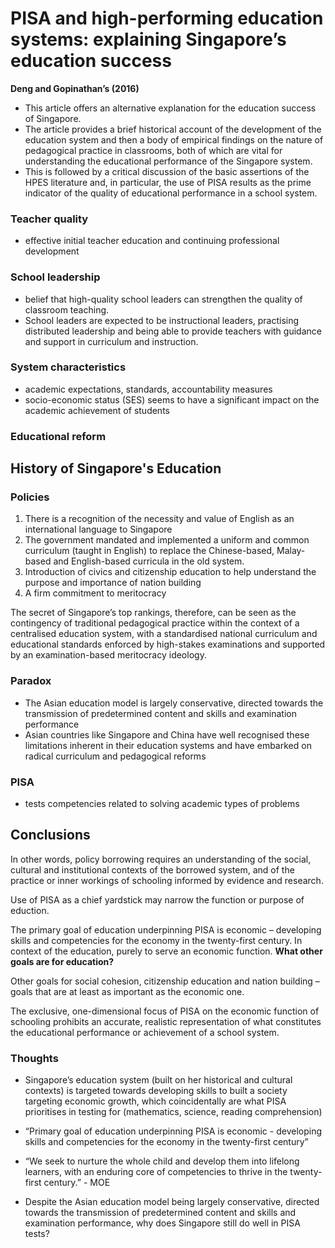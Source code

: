 # PISA and high-performing education systems: explaining Singapore’s education success #
**Deng and Gopinathan’s (2016)**

- This article offers an alternative explanation for the education success of Singapore.
- The article provides a brief historical account of the development of the education system and then a body of empirical findings on the nature of pedagogical practice in classrooms, both of which are vital for understanding the educational performance of the Singapore system. 
- This is followed by a critical discussion of the basic assertions of the HPES literature and, in particular, the use of PISA results as the prime indicator of the quality of educational performance in a school system.

### Teacher quality ###
- effective initial teacher education and continuing professional development

### School leadership ###
- belief that high-quality school leaders can strengthen the quality of classroom teaching.
- School leaders are expected to be instructional leaders, practising distributed leadership and being able to provide teachers with guidance and support in curriculum and instruction.

### System characteristics ###
- academic expectations, standards, accountability measures
- socio-economic status (SES) seems to have a significant impact on the academic achievement of students

### Educational reform ###

## History of Singapore's Education ##
### Policies ###
1. There is a recognition of the necessity and value of English as an international language to Singapore
2. The government mandated and implemented a uniform and common curriculum (taught in English) to replace the Chinese-based, Malay-based and English-based curricula in the old system. 
3. Introduction of civics and citizenship education to help understand the purpose and importance of nation building
4. A firm commitment to meritocracy

The secret of Singapore’s top rankings, therefore, can be seen as the contingency of traditional pedagogical practice within the context of a centralised education system, with a standardised national curriculum and educational standards enforced by high-stakes examinations and supported by an examination-based meritocracy ideology.

### Paradox ###
- The Asian education model is largely conservative, directed towards the transmission of predetermined content and skills and examination performance
- Asian countries like Singapore and China have well recognised these limitations inherent in their education systems and have embarked on radical curriculum and pedagogical reforms

### PISA ###
- tests competencies related to solving academic types of problems

## Conclusions ##
In other words, policy borrowing requires an understanding of the social, cultural and institutional contexts of the borrowed system, and of the practice or inner workings of schooling informed by evidence and research.

Use of PISA as a chief yardstick may narrow the function or purpose of eduction.

The primary goal of education underpinning PISA is economic – developing skills and competencies for the economy in the twenty-first century.
In context of the education, purely to serve an economic function.
**What other goals are for education?**

Other goals for social cohesion, citizenship education and nation building – goals that are at least as important as the economic one.

The exclusive, one-dimensional focus of PISA on the economic function of schooling prohibits an accurate, realistic representation of what constitutes the educational performance or achievement of a school system.

### Thoughts ###
- Singapore’s education system (built on her historical and cultural contexts) is targeted towards developing skills to built a society targeting economic growth, which coincidentally are what PISA prioritises in testing for (mathematics, science, reading comprehension)

-  “Primary goal of education underpinning PISA is economic - developing skills and competencies for the economy in the twenty-first century”
  
-   “We seek to nurture the whole child and develop them into lifelong learners, with an enduring core of competencies to thrive in the twenty-first century.”  - MOE

- Despite the Asian education model being largely conservative, directed towards the transmission of predetermined content and skills and examination performance, why does Singapore still do well in PISA tests?